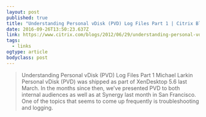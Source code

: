 ```yaml
---
layout: post 
published: true 
title: "Understanding Personal vDisk (PVD) Log Files Part 1 | Citrix Blogs" 
date: 2016-09-26T13:50:23.637Z 
link: https://www.citrix.com/blogs/2012/06/29/understanding-personal-vdisk-pvd-log-files-part-1/ 
tags:
  - links
ogtype: article 
bodyclass: post 
---
```


> Understanding Personal vDisk (PVD) Log Files Part 1
 Michael Larkin
Personal vDisk (PVD) was shipped as part of XenDesktop 5.6 last March. In the months since then, we’ve presented PVD to both internal audiences as well as at Synergy last month in San Francisco. One of the topics that seems to come up frequently is troubleshooting and logging.